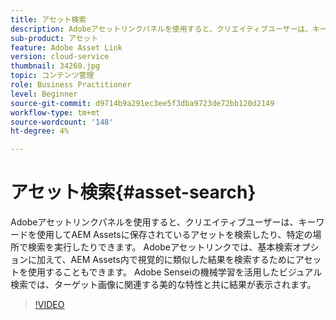 ```yaml
---
title: アセット検索
description: Adobeアセットリンクパネルを使用すると、クリエイティブユーザーは、キーワードを使用してAEM Assetsに保存されているアセットを検索したり、特定の場所で検索を実行したりできます。 Adobeアセットリンクでは、基本検索オプションに加えて、AEM Assets内で視覚的に類似した結果を検索するためにアセットを使用することもできます。 Adobe Senseiの機械学習を活用したビジュアル検索では、ターゲット画像に関連する美的な特性と共に結果が表示されます。
sub-product: アセット
feature: Adobe Asset Link
version: cloud-service
thumbnail: 34260.jpg
topic: コンテンツ管理
role: Business Practitioner
level: Beginner
source-git-commit: d9714b9a291ec3ee5f3dba9723de72bb120d2149
workflow-type: tm+mt
source-wordcount: '148'
ht-degree: 4%

---
```



# アセット検索{#asset-search}

Adobeアセットリンクパネルを使用すると、クリエイティブユーザーは、キーワードを使用してAEM Assetsに保存されているアセットを検索したり、特定の場所で検索を実行したりできます。 Adobeアセットリンクでは、基本検索オプションに加えて、AEM Assets内で視覚的に類似した結果を検索するためにアセットを使用することもできます。 Adobe Senseiの機械学習を活用したビジュアル検索では、ターゲット画像に関連する美的な特性と共に結果が表示されます。

>[!VIDEO](https://video.tv.adobe.com/v/34260/?quality=12)

